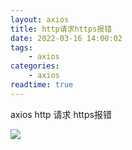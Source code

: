 ```yaml
---
layout: axios
title: http请求https报错
date: 2022-03-16 14:00:02
tags: 
    - axios
categories:
    - axios
readtime: true
---
```


axios http 请求 https报错
<!--more-->
![](https://p1-jj.byteimg.com/tos-cn-i-t2oaga2asx/gold-user-assets/2020/3/2/17099bc2db0e45e3~tplv-t2oaga2asx-image.image)